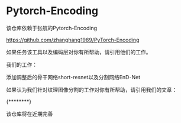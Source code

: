 # Pytorch-Encoding
该仓库依赖于张航的Pytorch-Encoding

https://github.com/zhanghang1989/PyTorch-Encoding

如果任务该工具以及编码层对你有所帮助，请引用他们的工作。

我们的工作：

添加调整后的骨干网络short-resnet以及分割网络EnD-Net

如果认为我们针对纹理图像分割的工作对你有所帮助，请引用我们的文章：

{********}

该仓库将在近期完善
